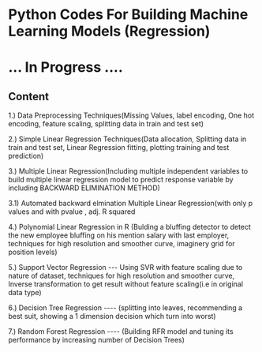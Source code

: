 # Python Codes For Building Machine Learning Models (Regression)  

# ... In Progress ....
  

## Content

1.) Data Preprocessing Techniques(Missing Values, label encoding, One hot encoding, feature scaling, splitting data in train and test set)  
  
2.) Simple Linear Regression Techniques(Data allocation, Splitting data in train and test set, Linear Regression fitting, plotting training and test prediction)  
  
3.) Multiple Linear Regression(Including multiple independent variables to build multiple linear regression model to predict response variable by including BACKWARD ELIMINATION METHOD)  
  
3.1) Automated backward elmination Multiple Linear Regression(with only p values and with pvalue , adj. R squared  
  
4.) Polynomial Linear Regression in R (Bulding a bluffing detector to detect the new employee bluffing on his mention salary with last employer, techniques for high resolution and smoother curve, imaginery grid for position levels)  
  
5.) Support Vector Regression --- Using SVR with feature scaling due to nature of dataset, techniques for high resolution and smoother curve, Inverse transformation to get result without feature scaling(i.e in original data type)  
  
6.) Decision Tree Regression ---- (splitting into leaves, recommending a best suit, showing a 1 dimension decision which turn into worst) 
  
7.) Random Forest Regression ---- (Building RFR model and tuning its performance by increasing number of Decision Trees)  
